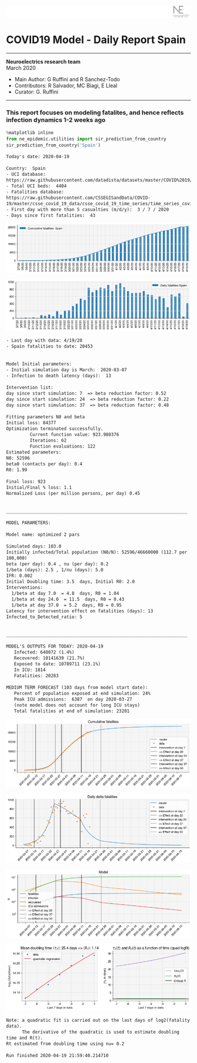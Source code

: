 ![](./images/logo.png)
# COVID19 Model - Daily Report Spain

---

**Neuroelectrics research team**  
March 2020  
* Main Author: G Ruffini and R Sanchez-Todo  
* Contributors: R Salvador, MC Biagi, E Lleal
* Curator: G. Ruffini

---

### This report focuses on modeling fatalites, and hence reflects infection dynamics 1-2 weeks ago


```python
%matplotlib inline
from ne_epidemic.utilities import sir_prediction_from_country
sir_prediction_from_country('Spain')
```

    Today's date: 2020-04-19 
    
    Country:  Spain
    - UCI database:  https://raw.githubusercontent.com/datadista/datasets/master/COVID%2019/ccaa_camas_uci_2017.csv
    - Total UCI beds:  4404
    - Fatalities database:  https://raw.githubusercontent.com/CSSEGISandData/COVID-19/master/csse_covid_19_data/csse_covid_19_time_series/time_series_covid19_deaths_global.csv
    - First day with more than 5 casualties (m/d/y):  3 / 7 / 2020
    - Days since first fatalities:  43



![png](01%20-%20Daily_Report_Spain_files/01%20-%20Daily_Report_Spain_2_1.png)



![png](01%20-%20Daily_Report_Spain_files/01%20-%20Daily_Report_Spain_2_2.png)


    - Last day with data: 4/19/20
    - Spain fatalities to date: 20453
     
    
    Model Initial parameters:
    - Initial simulation day is March:  2020-03-07
    - Infection to death latency (days):  13
    
    Intervention list:
    day since start simulation: 7  => beta reduction factor: 0.52
    day since start simulation: 24  => beta reduction factor: 0.22
    day since start simulation: 37  => beta reduction factor: 0.48
    
    Fitting parameters N0 and beta
    Initial loss: 84377
    Optimization terminated successfully.
             Current function value: 923.980376
             Iterations: 62
             Function evaluations: 122
    Estimated parameters:
    N0: 52596
    beta0 (contacts per day): 0.4
    R0: 1.99
    
    Final loss: 923
    Initial/Final % loss: 1.1
    Normalized Loss (per million persons, per day) 0.45 
    
    
    _____________________________________________________________________
     
    MODEL PARAMETERS:
    
    Model name: optimized 2 pars
    
    Simulated days: 103.0
    Initially infected/Total population (N0/N): 52596/46660000 (112.7 per 100,000)
    beta (per day): 0.4 , nu (per day): 0.2
    1/beta (days): 2.5 , 1/nu (days): 5.0
    IFR: 0.002
    Initial Doubling time: 3.5  days, Initial R0: 2.0
    Interventions:
      1/beta at day 7.0  = 4.8  days, R0 = 1.04
      1/beta at day 24.0  = 11.5  days, R0 = 0.43
      1/beta at day 37.0  = 5.2  days, R0 = 0.95
    Latency for intervention effect on fatalities (days): 13
    Infected_to_Detected_ratio: 5
    
    
    _____________________________________________________________________
    
    MODEL'S OUTPUTS FOR TODAY: 2020-04-19
       Infected: 648072 (1.4%)
       Recovered: 10141639 (21.7%)
       Exposed to date: 10789711 (23.1%)
       In ICU: 1814
       Fatalities: 20283
     
    MEDIUM TERM FORECAST (103 days from model start date): 
       Percent of population exposed at end simulation: 24%
       Peak ICU admissions:  6387  on day 2020-03-27
       (note model does not account for long ICU stays)
       Total fatalities at end of simulation: 23201



![png](01%20-%20Daily_Report_Spain_files/01%20-%20Daily_Report_Spain_2_4.png)



![png](01%20-%20Daily_Report_Spain_files/01%20-%20Daily_Report_Spain_2_5.png)



![png](01%20-%20Daily_Report_Spain_files/01%20-%20Daily_Report_Spain_2_6.png)


     



![png](01%20-%20Daily_Report_Spain_files/01%20-%20Daily_Report_Spain_2_8.png)


    Note: a quadratic fit is carried out on the last days of log2(fatality data).
          The derivative of the quadratic is used to estimate doubling time and R(t).
    Rt estimated from doubling time using nu= 0.2
    
    Run finished 2020-04-19 21:59:40.214710

